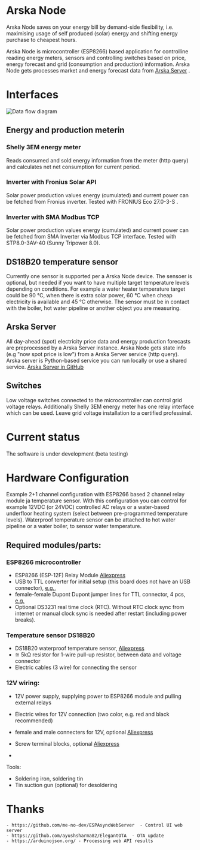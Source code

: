 # Arska Node
Arska Node saves on your energy bill by demand-side flexibility, i.e. maximising usage of self produced (solar) energy and shifting energy purchase to cheapest hours.

Arska Node is microcontroller (ESP8266) based application for controlline reading energy meters, sensors and controlling switches based on price, energy forecast and grid (consumption and production) information. Arska Node gets processes market and energy forecast data from [Arska Server](https://github.com/Netgalleria/arska-server) .


# Interfaces

![Data flow diagram](https://github.com/Netgalleria/arska-node/blob/main/docs/img/Arska%20Node%20and%20Server%20all-in-one%20diagram.png?raw=true)

## Energy and production meterin

### Shelly 3EM energy meter
Reads consumed and sold energy information from the meter (http query) and calculates net net consumption for current period.

### Inverter with Fronius Solar API
Solar power production values energy (cumulated) and current power can be fetched from Fronius inverter. Tested with FRONIUS Eco 27.0-3-S .

### Inverter with SMA Modbus TCP
Solar power production values energy (cumulated) and current power can be fetched from SMA Inverter via Modbus TCP interface. Tested with STP8.0-3AV-40 (Sunny Tripower 8.0).

## DS18B20 temperature sensor 
Currently one sensor is supported per a Arska Node device. The sensoer is optional, but needed if you want to have multiple target temperature levels depending on conditions. For example a water heater temperature target could be 90 °C, when there is extra solar power, 60 °C when cheap electricity is available and 45 °C otherwise. The sensor must be in contact with the boiler, hot water pipeline or another object you are measuring. 

## Arska Server
All day-ahead (spot) electricity price data and energy production forecasts are preprocessed by a Arska Server instance. Arska Node gets state info (e.g "now spot price is low") from a Arska Server service (http query). Arska server is Python-based service you can run  locally or use a shared service. [Arska Server in GitHub](https://github.com/Netgalleria/arska-server)


## Switches
Low voltage switches connected to the microcontroller can control grid voltage relays. Additionally Shelly 3EM energy meter has one relay interface which can be used. Leave grid voltage installation to a certified professinal. 


# Current status
The software is under development (beta testing)

# Hardware Configuration
Example 2+1 channel configuration with ESP8266  based 2 channel relay module ja temperature sensor. With this configuration you can control for example 12VDC (or 24VDC) controlled AC relays or a water-based underfloor heating system (select between pre-programmed temperature levels). Waterproof temperature sensor can be attached to hot water pipeline or a water boiler, to sensor water temperature.

## Required modules/parts:
### ESP8266 microcontroller 
- ESP8266 (ESP-12F) Relay Module [Aliexpress](https://www.aliexpress.com/item/1005001908708140.html)
- USB to TTL converter for initial setup (this board does not have an USB connector), [e.g.](https://www.aliexpress.com/item/32529737466.html?), 
- female-female Dupont Dupont jumper lines for TTL connector, 4 pcs, [e.g.](https://www.aliexpress.com/item/1005003007413890.html)
- Optional DS3231 real time clock (RTC). Without RTC clock sync from internet or manual clock sync is needed after restart (including power breaks).

### Temperature sensor DS18B20
- DS18B20 waterproof temperature sensor, [Aliexpress](https://www.aliexpress.com/item/4000550061662.html)
- ≅ 5kΩ resistor for 1-wire pull-up resistor, between data and voltage connector
- Electric cables (3 wire) for connecting the sensor

### 12V wiring:
- 12V power supply, supplying power to ESP8266 module and pulling external relays
- Electric wires for 12V connection (two color, e.g. red and black recommended)
- female and male connecters for 12V, optional [Aliexpress](https://www.aliexpress.com/item/4000085878441.html)
- Screw terminal blocks, optional [Aliexpress](https://www.aliexpress.com/item/32939185688.html)





- 
 
 Tools:
 - Soldering iron, soldering tin
 - Tin suction gun (optional) for desoldering



# Thanks
    - https://github.com/me-no-dev/ESPAsyncWebServer  - Control UI web server
    - https://github.com/ayushsharma82/ElegantOTA  - OTA update
    - https://arduinojson.org/ - Processing web API results 